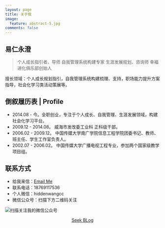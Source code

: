 ```yaml
---
layout: page
title: 关于我
image:
  feature: abstract-5.jpg
comments: false
---
```


## 易仁永澄

> 个人成长指引者、导师
> 自我管理系统构建专家
> 生涯发展规划、咨询师
> 幸福进化俱乐部创始人

擅长领域：个人成长规划指引，自我管理系统构建梳理、支持，职场能力提升方案指导，社会化学习类活动策展等。

## 倒叙履历表 | Profile

* 2014.08 - 今。全职创业，专注于个人成长、自我管理、生涯发展领域，构建社会化学习平台。
* 2009.12 - 2014.08。 威海市发改委工业科 正科级干部。
* 2006.02 - 2009.12。 中国传媒大学南广学院信息工程学院团委书记、教师、班主任、学生工作室负责人。
* 2002.07 - 2006.02。 中国传媒大学广播电视工程专业，参加两个国家级教学项目组。

## 联系方式

* 给我来信：[Email Me](mailto:ceo@runwith.cc)
* 联系电话：18769117536
* 个人微信：hiddenwangcc
* 微信公众号：扫描下方二维码关注

![扫描关注我的微信公众号](http://77fm42.com1.z0.glb.clouddn.com/1505ewm.jpg)


<div markdown="0"><center><a href="http://blog.hiddenwangcc.com" class="btn btn-info">Seek BLog</a></center></div>
